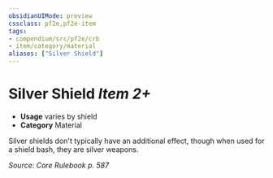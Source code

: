 ```yaml
---
obsidianUIMode: preview
cssclass: pf2e,pf2e-item
tags:
- compendium/src/pf2e/crb
- item/category/material
aliases: ["Silver Shield"]
---
```

# Silver Shield *Item 2+*  

- **Usage** varies by shield
- **Category** Material

Silver shields don't typically have an additional effect, though when used for a shield bash, they are silver weapons.

*Source: Core Rulebook p. 587*